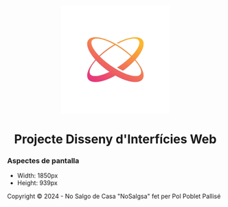 <p align="center" width="100%">
    <img width="50%" src="./img/logo.png">
</p>
<h1 align='center'>Projecte Disseny d'Interfícies Web</h1>
<h3>Aspectes de pantalla</h3>
<ul>
    <li>Width: 1850px</li>  
    <li>Height: 939px</li>
</ul>
Copyright &copy; 2024 - No Salgo de Casa "NoSalgsa" fet per Pol Poblet Pallisé
